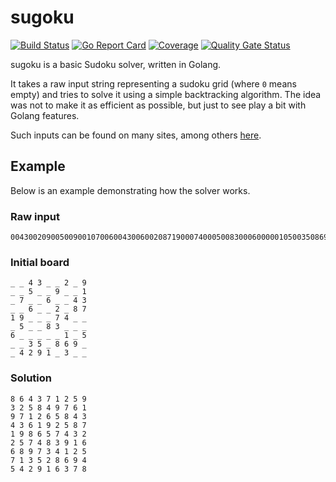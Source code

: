 # sugoku

[![Build Status](https://travis-ci.org/teemoo7/sugoku.svg?branch=master)](https://travis-ci.org/teemoo7/sugoku) [![Go Report Card](https://goreportcard.com/badge/github.com/teemoo7/sugoku)](https://goreportcard.com/report/github.com/teemoo7/sugoku) [![Coverage](https://sonarcloud.io/api/project_badges/measure?project=ch.teemoo%3Asugoku&metric=coverage)](https://sonarcloud.io/dashboard?id=ch.teemoo%3Asugoku) [![Quality Gate Status](https://sonarcloud.io/api/project_badges/measure?project=ch.teemoo%3Asugoku&metric=alert_status)](https://sonarcloud.io/dashboard?id=ch.teemoo%3Asugoku)

sugoku is a basic Sudoku solver, written in Golang.

It takes a raw input string representing a sudoku grid (where `0` means empty) and tries to solve it using a simple backtracking algorithm. The idea was not to make it as efficient as possible, but just to see play a bit with Golang features.

Such inputs can be found on many sites, among others [here](https://www.kaggle.com/bryanpark/sudoku).

## Example

Below is an example demonstrating how the solver works. 

### Raw input

    004300209005009001070060043006002087190007400050083000600000105003508690042910300

### Initial board

    _ _ 4 3 _ _ 2 _ 9
    _ _ 5 _ _ 9 _ _ 1
    _ 7 _ _ 6 _ _ 4 3
    _ _ 6 _ _ 2 _ 8 7
    1 9 _ _ _ 7 4 _ _
    _ 5 _ _ 8 3 _ _ _
    6 _ _ _ _ _ 1 _ 5
    _ _ 3 5 _ 8 6 9 _
    _ 4 2 9 1 _ 3 _ _


### Solution
    8 6 4 3 7 1 2 5 9
    3 2 5 8 4 9 7 6 1
    9 7 1 2 6 5 8 4 3
    4 3 6 1 9 2 5 8 7
    1 9 8 6 5 7 4 3 2
    2 5 7 4 8 3 9 1 6
    6 8 9 7 3 4 1 2 5
    7 1 3 5 2 8 6 9 4
    5 4 2 9 1 6 3 7 8
